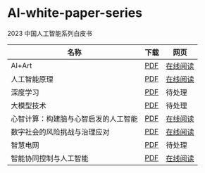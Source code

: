 # AI-white-paper-series
2023 中国人工智能系列白皮书

| 名称                                 | 下载                                                         | 网页                                                      |
| ------------------------------------ | ------------------------------------------------------------ | --------------------------------------------------------- |
| Al+Art                               | [PDF](https://eanyang7.github.io/AI-white-paper-series/pdf/2023%20%E4%B8%AD%E5%9B%BD%E4%BA%BA%E5%B7%A5%E6%99%BA%E8%83%BD%E7%B3%BB%E5%88%97%E7%99%BD%E7%9A%AE%E4%B9%A6----AI+Art.pdf) | [在线阅读](./web/数字社会的风险挑战与治理应对.html)       |
| 人工智能原理                         | [PDF](https://eanyang7.github.io/AI-white-paper-series/pdf/2023%20%E4%B8%AD%E5%9B%BD%E4%BA%BA%E5%B7%A5%E6%99%BA%E8%83%BD%E7%B3%BB%E5%88%97%E7%99%BD%E7%9A%AE%E4%B9%A6--%E4%BA%BA%E5%B7%A5%E6%99%BA%E8%83%BD%E5%8E%9F%E7%90%86.pdf) | [在线阅读](web/人工智能原理.html)                         |
| 深度学习                             | [PDF](https://eanyang7.github.io/AI-white-paper-series/pdf/2023%20%E4%B8%AD%E5%9B%BD%E4%BA%BA%E5%B7%A5%E6%99%BA%E8%83%BD%E7%B3%BB%E5%88%97%E7%99%BD%E7%9A%AE%E4%B9%A6--%E6%B7%B1%E5%BA%A6%E5%AD%A6%E4%B9%A0.pdf) | 待处理                                                    |
| 大模型技术                           | [PDF](https://eanyang7.github.io/AI-white-paper-series/pdf/2023%20%E4%B8%AD%E5%9B%BD%E4%BA%BA%E5%B7%A5%E6%99%BA%E8%83%BD%E7%B3%BB%E5%88%97%E7%99%BD%E7%9A%AE%E4%B9%A6--%E5%A4%A7%E6%A8%A1%E5%9E%8B%E6%8A%80%E6%9C%AF%EF%BC%882023%E7%89%88%EF%BC%89.pdf) | 待处理                                                    |
| 心智计算：构建脑与心智启发的人工智能 | [PDF](https://eanyang7.github.io/AI-white-paper-series/pdf/2023%20%E4%B8%AD%E5%9B%BD%E4%BA%BA%E5%B7%A5%E6%99%BA%E8%83%BD%E7%B3%BB%E5%88%97%E7%99%BD%E7%9A%AE%E4%B9%A6--%E5%BF%83%E6%99%BA%E8%AE%A1%E7%AE%97%EF%BC%9A%E6%9E%84%E5%BB%BA%E8%84%91%E4%B8%8E%E5%BF%83%E6%99%BA%E5%90%AF%E5%8F%91%E7%9A%84%E4%BA%BA%E5%B7%A5%E6%99%BA%E8%83%BD.pdf) | [在线阅读](web/心智计算：构建脑与心智启发的人工智能.html) |
| 数字社会的风险挑战与治理应对         | [PDF](https://eanyang7.github.io/AI-white-paper-series/pdf/2023%20%E4%B8%AD%E5%9B%BD%E4%BA%BA%E5%B7%A5%E6%99%BA%E8%83%BD%E7%B3%BB%E5%88%97%E7%99%BD%E7%9A%AE%E4%B9%A6--%E6%95%B0%E5%AD%97%E7%A4%BE%E4%BC%9A%E7%9A%84%E9%A3%8E%E9%99%A9%E6%8C%91%E6%88%98%E4%B8%8E%E6%B2%BB%E7%90%86%E5%BA%94%E5%AF%B9.pdf) | [在线阅读](web/数字社会的风险挑战与治理应对.html)         |
| 智慧电网                             | [PDF](https://eanyang7.github.io/AI-white-paper-series/pdf/2023%20%E4%B8%AD%E5%9B%BD%E4%BA%BA%E5%B7%A5%E6%99%BA%E8%83%BD%E7%B3%BB%E5%88%97%E7%99%BD%E7%9A%AE%E4%B9%A6--%E6%99%BA%E6%85%A7%E7%94%B5%E7%BD%91.pdf) | 待处理                                                    |
| 智能协同控制与人工智能               | [PDF](https://eanyang7.github.io/AI-white-paper-series/pdf/2023%20%E4%B8%AD%E5%9B%BD%E4%BA%BA%E5%B7%A5%E6%99%BA%E8%83%BD%E7%B3%BB%E5%88%97%E7%99%BD%E7%9A%AE%E4%B9%A6--%E6%99%BA%E8%83%BD%E5%8D%8F%E5%90%8C%E6%8E%A7%E5%88%B6%E4%B8%8E%E4%BA%BA%E5%B7%A5%E6%99%BA%E8%83%BD.pdf) | [在线阅读](web/智能协同控制与人工智能.html)               |

